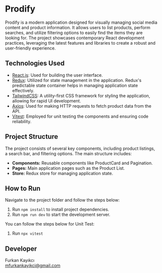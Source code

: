 # Prodify

Prodify is a modern application designed for visually managing social media content and product information. It allows users to list products, perform searches, and utilize filtering options to easily find the items they are looking for. The project showcases contemporary React development practices, leveraging the latest features and libraries to create a robust and user-friendly experience.

## Technologies Used

- [React.js](https://reactjs.org/): Used for building the user interface.
- [Redux](https://redux.js.org/): Utilized for state management in the application. Redux's predictable state container helps in managing application state effectively.
- [TailwindCSS](https://tailwindcss.com/): A utility-first CSS framework for styling the application, allowing for rapid UI development.
- [Axios](https://axios-http.com/): Used for making HTTP requests to fetch product data from the API.
- [Vitest](https://vitest.dev/): Employed for unit testing the components and ensuring code reliability.

## Project Structure

The project consists of several key components, including product listings, a search bar, and filtering options. The main structure includes:

- **Components:** Reusable components like ProductCard and Pagination.
- **Pages:** Main application pages such as the Product List.
- **Store:** Redux store for managing application state.

## How to Run

Navigate to the project folder and follow the steps below:

1. Run `npm install` to install project dependencies.
2. Run `npm run dev` to start the development server.

You can follow the steps below for Unit Test:

1. Run `npx vitest`

## Developer

Furkan Kayıkcı  
mfurkankayikci@gmail.com
